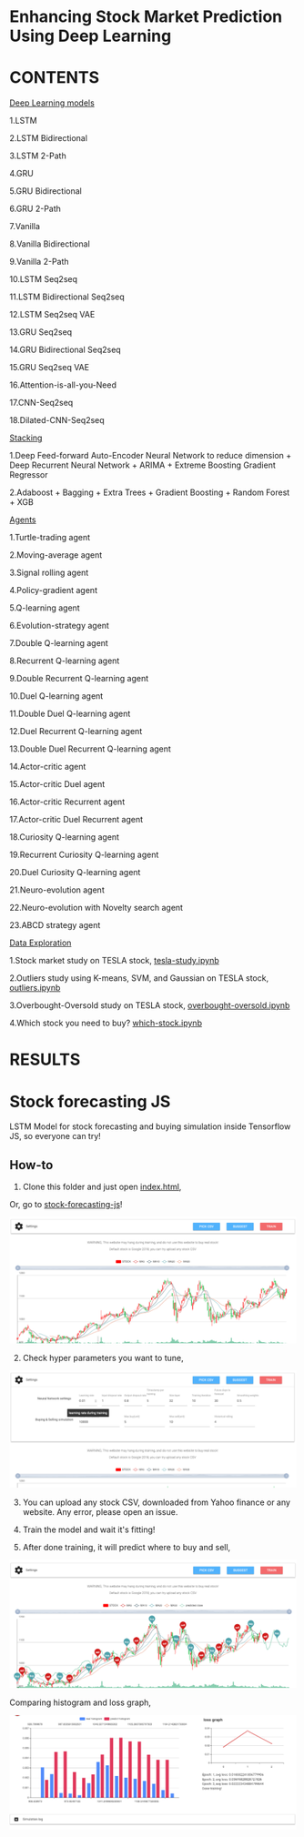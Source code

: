 # Enhancing Stock Market Prediction Using Deep Learning

# CONTENTS
[Deep Learning models](deep-learning)
  
  1.LSTM
  
  2.LSTM Bidirectional
  
  3.LSTM 2-Path
  
  4.GRU
  
  5.GRU Bidirectional
  
  6.GRU 2-Path
  
  7.Vanilla
  
  8.Vanilla Bidirectional
  
  9.Vanilla 2-Path
  
  10.LSTM Seq2seq
  
  11.LSTM Bidirectional Seq2seq
  
  12.LSTM Seq2seq VAE
  
  13.GRU Seq2seq
  
  14.GRU Bidirectional Seq2seq
  
  15.GRU Seq2seq VAE
  
  16.Attention-is-all-you-Need
  
  17.CNN-Seq2seq
  
  18.Dilated-CNN-Seq2seq

[Stacking](stacking)

  1.Deep Feed-forward Auto-Encoder Neural Network to reduce dimension + Deep Recurrent Neural Network + ARIMA + Extreme Boosting Gradient Regressor
  
  2.Adaboost + Bagging + Extra Trees + Gradient Boosting + Random Forest + XGB

[Agents](agent)
  
  1.Turtle-trading agent
  
  2.Moving-average agent
  
  3.Signal rolling agent
  
  4.Policy-gradient agent
  
  5.Q-learning agent
  
  6.Evolution-strategy agent
  
  7.Double Q-learning agent
  
  8.Recurrent Q-learning agent
  
  9.Double Recurrent Q-learning agent
  
  10.Duel Q-learning agent
  
  11.Double Duel Q-learning agent
  
  12.Duel Recurrent Q-learning agent
  
  13.Double Duel Recurrent Q-learning agent
  
  14.Actor-critic agent
  
  15.Actor-critic Duel agent
  
  16.Actor-critic Recurrent agent
  
  17.Actor-critic Duel Recurrent agent
  
  18.Curiosity Q-learning agent
  
  19.Recurrent Curiosity Q-learning agent
  
  20.Duel Curiosity Q-learning agent
  
  21.Neuro-evolution agent
  
  22.Neuro-evolution with Novelty search agent
  
  23.ABCD strategy agent

[Data Exploration](misc)

  1.Stock market study on TESLA stock, [tesla-study.ipynb](misc/tesla-study.ipynb)
  
  2.Outliers study using K-means, SVM, and Gaussian on TESLA stock, [outliers.ipynb](misc/outliers.ipynb)
  
  3.Overbought-Oversold study on TESLA stock, [overbought-oversold.ipynb](misc/overbought-oversold.ipynb)
  
  4.Which stock you need to buy? [which-stock.ipynb](misc/which-stock.ipynb)

# RESULTS

# Stock forecasting JS

LSTM Model for stock forecasting and buying simulation inside Tensorflow JS, so everyone can try!

## How-to

1. Clone this folder and just open [index.html](stock-forecasting-js/index.html),

Or, go to [stock-forecasting-js](stock-forecasting-js)!

![alt text](stock-forecasting-js/screenshot/1.png)

2. Check hyper parameters you want to tune,

![alt text](stock-forecasting-js/screenshot/2.png)

3. You can upload any stock CSV, downloaded from Yahoo finance or any website. Any error, please open an issue.

4. Train the model and wait it's fitting!

5. After done training, it will predict where to buy and sell,

![alt text](stock-forecasting-js/screenshot/3.png)

Comparing histogram and loss graph,

![alt text](stock-forecasting-js/screenshot/4.png)

